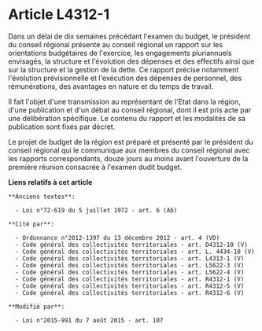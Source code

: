 # Article L4312-1

Dans un délai de dix semaines précédant l'examen du budget, le président du conseil régional présente au conseil régional un
rapport sur les orientations budgétaires de l'exercice, les engagements pluriannuels envisagés, la structure et l'évolution
des dépenses et des effectifs ainsi que sur la structure et la gestion de la dette. Ce rapport précise notamment l'évolution
prévisionnelle et l'exécution des dépenses de personnel, des rémunérations, des avantages en nature et du temps de travail. 

Il fait l'objet d'une transmission au représentant de l'Etat dans la région, d'une publication et d'un débat au conseil
régional, dont il est pris acte par une délibération spécifique. Le contenu du rapport et les modalités de sa publication
sont fixés par décret. 

Le projet de budget de la région est préparé et présenté par le président du conseil régional qui le communique aux membres
du conseil régional avec les rapports correspondants, douze jours au moins avant l'ouverture de la première réunion consacrée
à l'examen dudit budget.

**Liens relatifs à cet article**

	**Anciens textes**:

	  - Loi n°72-619 du 5 juillet 1972 - art. 6 (Ab)

	**Cité par**:

	  - Ordonnance n°2012-1397 du 13 décembre 2012 - art. 4 (VD)
	  - Code général des collectivités territoriales - art. D4312-10 (V)
	  - Code général des collectivités territoriales - art. L. 4434-10 (V)
	  - Code général des collectivités territoriales - art. L4313-1 (V)
	  - Code général des collectivités territoriales - art. L5622-3 (V)
	  - Code général des collectivités territoriales - art. L5622-4 (V)
	  - Code général des collectivités territoriales - art. R4312-1 (V)
	  - Code général des collectivités territoriales - art. R4312-5 (V)
	  - Code général des collectivités territoriales - art. R4312-6 (V)

	**Modifié par**:

	  - Loi n°2015-991 du 7 août 2015 - art. 107
